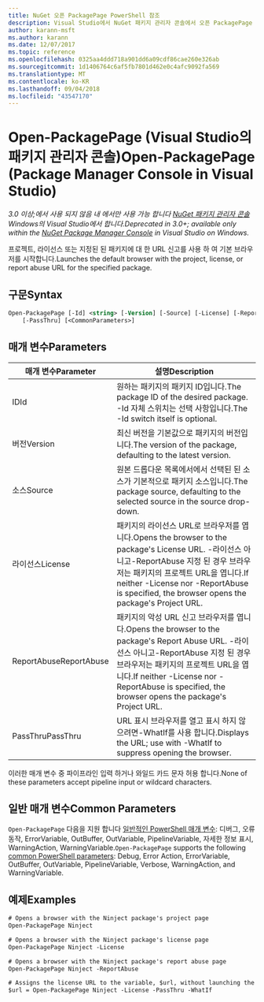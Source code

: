 ```yaml
---
title: NuGet 오픈 PackagePage PowerShell 참조
description: Visual Studio에서 NuGet 패키지 관리자 콘솔에서 오픈 PackagePage PowerShell 명령에 대 한 참조입니다.
author: karann-msft
ms.author: karann
ms.date: 12/07/2017
ms.topic: reference
ms.openlocfilehash: 0325aa4ddd718a901dd6a09cdf86cae260e326ab
ms.sourcegitcommit: 1d1406764c6af5fb7801d462e0c4afc9092fa569
ms.translationtype: MT
ms.contentlocale: ko-KR
ms.lasthandoff: 09/04/2018
ms.locfileid: "43547170"
---
```

# <a name="open-packagepage-package-manager-console-in-visual-studio"></a><span data-ttu-id="5de93-103">Open-PackagePage (Visual Studio의 패키지 관리자 콘솔)</span><span class="sxs-lookup"><span data-stu-id="5de93-103">Open-PackagePage (Package Manager Console in Visual Studio)</span></span>

<span data-ttu-id="5de93-104">*3.0 이상;에서 사용 되지 않음 내 에서만 사용 가능 합니다 [NuGet 패키지 관리자 콘솔](package-manager-console.md) Windows의 Visual Studio에서 합니다.*</span><span class="sxs-lookup"><span data-stu-id="5de93-104">*Deprecated in 3.0+; available only within the [NuGet Package Manager Console](package-manager-console.md) in Visual Studio on Windows.*</span></span>

<span data-ttu-id="5de93-105">프로젝트, 라이선스 또는 지정된 된 패키지에 대 한 URL 신고를 사용 하 여 기본 브라우저를 시작합니다.</span><span class="sxs-lookup"><span data-stu-id="5de93-105">Launches the default browser with the project, license, or report abuse URL for the specified package.</span></span>

## <a name="syntax"></a><span data-ttu-id="5de93-106">구문</span><span class="sxs-lookup"><span data-stu-id="5de93-106">Syntax</span></span>

```ps
Open-PackagePage [-Id] <string> [-Version] [-Source] [-License] [-ReportAbuse]
    [-PassThru] [<CommonParameters>]
```

## <a name="parameters"></a><span data-ttu-id="5de93-107">매개 변수</span><span class="sxs-lookup"><span data-stu-id="5de93-107">Parameters</span></span>

| <span data-ttu-id="5de93-108">매개 변수</span><span class="sxs-lookup"><span data-stu-id="5de93-108">Parameter</span></span> | <span data-ttu-id="5de93-109">설명</span><span class="sxs-lookup"><span data-stu-id="5de93-109">Description</span></span> |
| --- | --- |
| <span data-ttu-id="5de93-110">ID</span><span class="sxs-lookup"><span data-stu-id="5de93-110">Id</span></span> | <span data-ttu-id="5de93-111">원하는 패키지의 패키지 ID입니다.</span><span class="sxs-lookup"><span data-stu-id="5de93-111">The package ID of the desired package.</span></span> <span data-ttu-id="5de93-112">-Id 자체 스위치는 선택 사항입니다.</span><span class="sxs-lookup"><span data-stu-id="5de93-112">The -Id switch itself is optional.</span></span> |
| <span data-ttu-id="5de93-113">버전</span><span class="sxs-lookup"><span data-stu-id="5de93-113">Version</span></span> | <span data-ttu-id="5de93-114">최신 버전을 기본값으로 패키지의 버전입니다.</span><span class="sxs-lookup"><span data-stu-id="5de93-114">The version of the package, defaulting to the latest version.</span></span> |
| <span data-ttu-id="5de93-115">소스</span><span class="sxs-lookup"><span data-stu-id="5de93-115">Source</span></span> | <span data-ttu-id="5de93-116">원본 드롭다운 목록에서에서 선택된 된 소스가 기본적으로 패키지 소스입니다.</span><span class="sxs-lookup"><span data-stu-id="5de93-116">The package source, defaulting to the selected source in the source drop-down.</span></span> |
| <span data-ttu-id="5de93-117">라이선스</span><span class="sxs-lookup"><span data-stu-id="5de93-117">License</span></span> | <span data-ttu-id="5de93-118">패키지의 라이선스 URL로 브라우저를 엽니다.</span><span class="sxs-lookup"><span data-stu-id="5de93-118">Opens the browser to the package's License URL.</span></span> <span data-ttu-id="5de93-119">-라이선스 아니고-ReportAbuse 지정 된 경우 브라우저는 패키지의 프로젝트 URL을 엽니다.</span><span class="sxs-lookup"><span data-stu-id="5de93-119">If neither -License nor -ReportAbuse is specified, the browser opens the package's Project URL.</span></span> |
| <span data-ttu-id="5de93-120">ReportAbuse</span><span class="sxs-lookup"><span data-stu-id="5de93-120">ReportAbuse</span></span> | <span data-ttu-id="5de93-121">패키지의 악성 URL 신고 브라우저를 엽니다.</span><span class="sxs-lookup"><span data-stu-id="5de93-121">Opens the browser to the package's Report Abuse URL.</span></span> <span data-ttu-id="5de93-122">-라이선스 아니고-ReportAbuse 지정 된 경우 브라우저는 패키지의 프로젝트 URL을 엽니다.</span><span class="sxs-lookup"><span data-stu-id="5de93-122">If neither -License nor -ReportAbuse is specified, the browser opens the package's Project URL.</span></span> |
| <span data-ttu-id="5de93-123">PassThru</span><span class="sxs-lookup"><span data-stu-id="5de93-123">PassThru</span></span> | <span data-ttu-id="5de93-124">URL 표시 브라우저를 열고 표시 하지 않으려면-WhatIf를 사용 합니다.</span><span class="sxs-lookup"><span data-stu-id="5de93-124">Displays the URL; use with -WhatIf to suppress opening the browser.</span></span> |

<span data-ttu-id="5de93-125">이러한 매개 변수 중 파이프라인 입력 하거나 와일드 카드 문자 허용 합니다.</span><span class="sxs-lookup"><span data-stu-id="5de93-125">None of these parameters accept pipeline input or wildcard characters.</span></span>

## <a name="common-parameters"></a><span data-ttu-id="5de93-126">일반 매개 변수</span><span class="sxs-lookup"><span data-stu-id="5de93-126">Common Parameters</span></span>

<span data-ttu-id="5de93-127">`Open-PackagePage` 다음을 지원 합니다 [일반적인 PowerShell 매개 변수](http://go.microsoft.com/fwlink/?LinkID=113216): 디버그, 오류 동작, ErrorVariable, OutBuffer, OutVariable, PipelineVariable, 자세한 정보 표시, WarningAction, WarningVariable.</span><span class="sxs-lookup"><span data-stu-id="5de93-127">`Open-PackagePage` supports the following [common PowerShell parameters](http://go.microsoft.com/fwlink/?LinkID=113216): Debug, Error Action, ErrorVariable, OutBuffer, OutVariable, PipelineVariable, Verbose, WarningAction, and WarningVariable.</span></span>

## <a name="examples"></a><span data-ttu-id="5de93-128">예제</span><span class="sxs-lookup"><span data-stu-id="5de93-128">Examples</span></span>

```ps
# Opens a browser with the Ninject package's project page
Open-PackagePage Ninject

# Opens a browser with the Ninject package's license page
Open-PackagePage Ninject -License

# Opens a browser with the Ninject package's report abuse page  
Open-PackagePage Ninject -ReportAbuse

# Assigns the license URL to the variable, $url, without launching the browser
$url = Open-PackagePage Ninject -License -PassThru -WhatIf
```